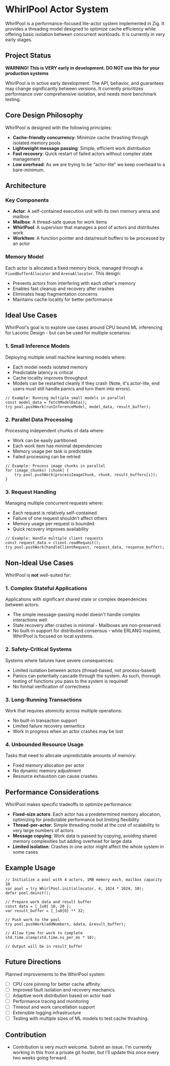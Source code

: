 # WhirlPool Actor System

WhirlPool is a performance-focused lite-actor system implemented in Zig. It provides a threading model designed to optimize cache efficiency while offering basic isolation between concurrent workloads.
It is currently in very early stages.

## Project Status

**WARNING! This is VERY early in development. DO NOT use this for your production systems**

WhirlPool is in active early development. The API, behavior, and guarantees may change significantly between versions. It currently prioritizes performance over comprehensive isolation, and needs more benchmark testing.

## Core Design Philosophy

WhirlPool is designed with the following principles:

- **Cache-friendly concurrency**: Minimize cache thrashing through isolated memory pools
- **Lightweight message passing**: Simple, efficient work distribution
- **Fast recovery**: Quick restart of failed actors without complex state management
- **Low overhead**: As we are trying to be "actor-lite" we keep overhead to a bare-minimum.

## Architecture

### Key Components

- **Actor**: A self-contained execution unit with its own memory arena and mailbox
- **Mailbox**: A thread-safe queue for work items
- **WhirlPool**: A supervisor that manages a pool of actors and distributes work
- **WorkItem**: A function pointer and data/result buffers to be processed by an actor

### Memory Model

Each actor is allocated a fixed memory block, managed through a `FixedBufferAllocator` and `ArenaAllocator`. This design:

- Prevents actors from interfering with each other's memory
- Enables fast cleanup and recovery after crashes
- Eliminates heap fragmentation concerns
- Maintains cache locality for better performance

## Ideal Use Cases

WhirlPool's goal is to explore use cases around CPU bound ML inferencing for Laconic Design - but can be used for multiple scenarios:

### 1. Small Inference Models

Deploying multiple small machine learning models where:
- Each model needs isolated memory
- Predictable latency is critical
- Cache locality improves throughput
- Models can be restarted cleanly if they crash (Note, it's actor-lite, end users must still handle panics and turn them into errors).

```zig
// Example: Running multiple small models in parallel
const model_data = fetchModelData();
try pool.pushWork(runInferenceModel, model_data, result_buffer);
```

### 2. Parallel Data Processing

Processing independent chunks of data where:
- Work can be easily partitioned
- Each work item has minimal dependencies
- Memory usage per task is predictable
- Failed processing can be retried

```zig
// Example: Process image chunks in parallel
for (image_chunks) |chunk| {
    try pool.pushWork(processImageChunk, chunk, result_buffers[i]);
}
```

### 3. Request Handling

Managing multiple concurrent requests where:
- Each request is relatively self-contained
- Failure of one request shouldn't affect others
- Memory usage per request is bounded
- Quick recovery improves availability

```zig
// Example: Handle multiple client requests
const request_data = client.readRequest();
try pool.pushWork(handleClientRequest, request_data, response_buffer);
```

## Non-Ideal Use Cases

WhirlPool is **not** well-suited for:

### 1. Complex Stateful Applications

Applications with significant shared state or complex dependencies between actors:
- The simple message-passing model doesn't handle complex interactions well
- State recovery after crashes is minimal - Mailboxes are non-preserved.
- No built-in support for distributed consensus - while ERLANG inspired, WhirlPool is focused on local systems.

### 2. Safety-Critical Systems

Systems where failures have severe consequences:
- Limited isolation between actors (thread-based, not process-based)
- Panics can potentially cascade through the system. As such, thorough testing of functions you pass to the system is required!
- No formal verification of correctness

### 3. Long-Running Transactions

Work that requires atomicity across multiple operations:
- No built-in transaction support
- Limited failure recovery semantics
- Work in progress when an actor crashes may be lost

### 4. Unbounded Resource Usage

Tasks that need to allocate unpredictable amounts of memory:
- Fixed memory allocation per actor
- No dynamic memory adjustment
- Resource exhaustion can cause crashes

## Performance Considerations

WhirlPool makes specific tradeoffs to optimize performance:

- **Fixed-size actors**: Each actor has a predetermined memory allocation, optimizing for predictable performance but limiting flexibility
- **Thread-per-actor**: Simple threading model at the cost of scalability to very large numbers of actors
- **Message copying**: Work data is passed by copying, avoiding shared memory complexities but adding overhead for large data
- **Limited isolation**: Crashes in one actor might affect the whole system in some cases

## Example Usage

```zig
// Initialize a pool with 4 actors, 1MB memory each, mailbox capacity 10
var pool = try WhirlPool.init(allocator, 4, 1024 * 1024, 10);
defer pool.deinit();

// Prepare work data and result buffer
const data = [_]u8{ 10, 20 };
var result_buffer = [_]u8{0} ** 32;

// Push work to the pool
try pool.pushWork(addNumbers, &data, &result_buffer);

// Allow time for work to complete
std.time.sleep(std.time.ns_per_ms * 10);

// Output will be in result_buffer
```

## Future Directions

Planned improvements to the WhirlPool system:

- [ ] CPU core pinning for better cache affinity
- [ ] Improved fault isolation and recovery mechanics
- [ ] Adaptive work distribution based on actor load
- [ ] Performance tracing and monitoring
- [ ] Timeout and work cancellation support
- [ ] Extensible logging infrastructure
- [ ] Testing with multiple sizes of ML models to test cache thrashing.

## Contribution
- Contribution is very much welcome. Submit an issue. I'm currently working in this from a private git hoster, but I'll update this once every two weeks going forward.
